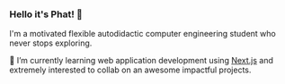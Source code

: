 ### Hello it's Phat! 👋

<!--
**PhattOZ/PhattOZ** is a ✨ _special_ ✨ repository because its `README.md` (this file) appears on your GitHub profile.

Here are some ideas to get you started:

- 🔭 I’m currently working on ...
- 🌱 I’m currently learning ...
- 👯 I’m looking to collaborate on ...
- 🤔 I’m looking for help with ...
- 💬 Ask me about ...
- 📫 How to reach me: ...
- 😄 Pronouns: ...
- ⚡ Fun fact: ...
-->


I'm a motivated flexible autodidactic computer engineering student who never stops exploring.

🌱 I’m currently learning web application development using [Next.js](https://github.com/vercel/next.js/) and extremely interested to collab on an awesome impactful projects.
